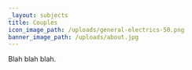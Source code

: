 ```yaml
---
_layout: subjects
title: Couples
icon_image_path: /uploads/general-electrics-50.png
banner_image_path: /uploads/about.jpg
---
```



Blah blah blah.